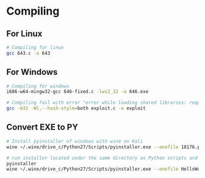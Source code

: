 # Compiling

## For Linux

```bash
# Compiling for linux
gcc 643.c -o 643
```

## For Windows

```bash
# Compiling for windows 
i686-w64-mingw32-gcc 646-fixed.c -lws2_32 -o 646.exe

# Compiling fail with error "error while loading shared libraries: requires glibc 2.5 or later dynamic linker"
gcc -m32 -Wl,--hash-style=both exploit.c -o exploit
```

## Convert EXE to PY

```bash
# Install pyinstaller of windows with wine on Kali 
wine ~/.wine/drive_c/Python27/Scripts/pyinstaller.exe --onefile 18176.py

# run installer located under the same directory as Python scripts and convert exe to py
pyinstaller 
wine ~/.wine/drive_c/Python27/Scripts/pyinstaller.exe --onefile HelloWorld.py
```


